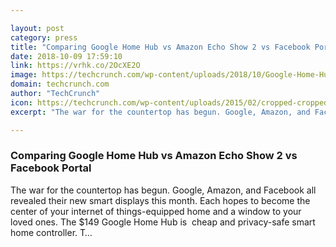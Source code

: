 ```yaml
---

layout: post
category: press
title: "Comparing Google Home Hub vs Amazon Echo Show 2 vs Facebook Portal"
date: 2018-10-09 17:59:10
link: https://vrhk.co/2OcXE2O
image: https://techcrunch.com/wp-content/uploads/2018/10/Google-Home-Hub-Facebook-Portal-Amazon-Echo-Show.png?w=737
domain: techcrunch.com
author: "TechCrunch"
icon: https://techcrunch.com/wp-content/uploads/2015/02/cropped-cropped-favicon-gradient.png?w=180
excerpt: "The war for the countertop has begun. Google, Amazon, and Facebook all revealed their new smart displays this month. Each hopes to become the center of your internet of things-equipped home and a window to your loved ones. The $149 Google Home Hub is  cheap and privacy-safe smart home controller. T…"

---
```


### Comparing Google Home Hub vs Amazon Echo Show 2 vs Facebook Portal

The war for the countertop has begun. Google, Amazon, and Facebook all revealed their new smart displays this month. Each hopes to become the center of your internet of things-equipped home and a window to your loved ones. The $149 Google Home Hub is  cheap and privacy-safe smart home controller. T…
